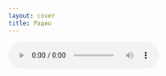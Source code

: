 ```yaml
---
layout: cover
title: Радио
---
```

  <!-- Основной градиентный фон -->
  <div class="gradient"></div>

  <!-- Овальная кнопка для запуска программы -->
  <div id="startButton" class="oval-button" onclick="startProgram()">
    <div class="triangle"></div>
  </div>

  <!-- Аудиоплеер, скрытый по умолчанию -->
  <audio id="audioPlayer" controls></audio>

  <!-- Контейнер для отображения содержимого файла schedule.html -->
  <div id="scheduleContainer" style="display: none;">
    {% include schedule.html %}
  </div>

  <!-- Подключение скрипта -->
  <script src="{{ '/assets/js/script.js' | relative_url }}"></script>
